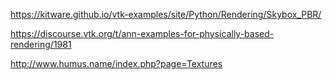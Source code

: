 https://kitware.github.io/vtk-examples/site/Python/Rendering/Skybox_PBR/

https://discourse.vtk.org/t/ann-examples-for-physically-based-rendering/1981

http://www.humus.name/index.php?page=Textures